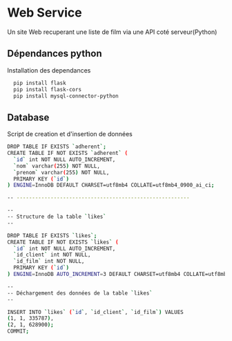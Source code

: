 # Web Service 

Un site Web recuperant une liste de film via une API coté serveur(Python)


## Dépendances python

Installation des dependances

```bash
  pip install flask
  pip install flask-cors
  pip install mysql-connector-python
```
    

## Database

Script de creation et d'insertion de données

```bash
DROP TABLE IF EXISTS `adherent`;
CREATE TABLE IF NOT EXISTS `adherent` (
  `id` int NOT NULL AUTO_INCREMENT,
  `nom` varchar(255) NOT NULL,
  `prenom` varchar(255) NOT NULL,
  PRIMARY KEY (`id`)
) ENGINE=InnoDB DEFAULT CHARSET=utf8mb4 COLLATE=utf8mb4_0900_ai_ci;

-- --------------------------------------------------------

--
-- Structure de la table `likes`
--

DROP TABLE IF EXISTS `likes`;
CREATE TABLE IF NOT EXISTS `likes` (
  `id` int NOT NULL AUTO_INCREMENT,
  `id_client` int NOT NULL,
  `id_film` int NOT NULL,
  PRIMARY KEY (`id`)
) ENGINE=InnoDB AUTO_INCREMENT=3 DEFAULT CHARSET=utf8mb4 COLLATE=utf8mb4_0900_ai_ci;

--
-- Déchargement des données de la table `likes`
--

INSERT INTO `likes` (`id`, `id_client`, `id_film`) VALUES
(1, 1, 335787),
(2, 1, 628900);
COMMIT;
```
